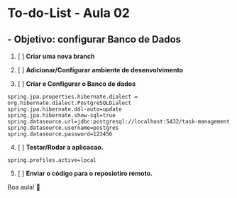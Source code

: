 # **To-do-List - Aula 02**

## **- Objetivo: configurar Banco de Dados**

1. [ ] **Criar uma nova branch**

2. [ ] **Adicionar/Configurar ambiente de desenvolvimento**

3. [ ] **Criar e Configurar o Banco de dados**
```
spring.jpa.properties.hibernate.dialect = org.hibernate.dialect.PostgreSQLDialect
spring.jpa.hibernate.ddl-auto=update
spring.jpa.hibernate.show-sql=true
spring.datasource.url=jdbc:postgresql://localhost:5432/task-management
spring.datasource.username=postgres
spring.datasource.password=123456
```

4. [ ] **Testar/Rodar a aplicacao.**
```
spring.profiles.active=local
```

5. [ ] **Enviar o código para o reposiotiro remoto.**

Boa aula! 🚀